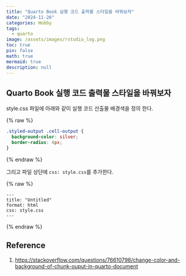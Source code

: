 ```yaml
---
title: "Quarto Book 실행 코드 출력물 스타일을 바꿔보자"
date: "2024-11-26"
categories: Hobby
tags: 
  - quarto
image: /assets/images/rstudio_log.png
toc: true
pin: false
math: true
mermaid: true
description: null
---
```


## Quarto Book 실행 코드 출력물 스타일을 바꿔보자

style.css 파일에 아래와 같이 실행 코드 산출물 배경색을 정의 한다.

{% raw %}
```css
.styled-output .cell-output {
  background-color: silver;
  border-radius: 4px;
}
```
{% endraw %}

그리고 파일 상단에 `css: style.css`를 추가한다.

{% raw %}
```qmd
---
title: "Untitled"
format: html
css: style.css
---
```
{% endraw %}

## Reference

1. https://stackoverflow.com/questions/76610798/change-color-and-background-of-chunk-ouput-in-quarto-document
